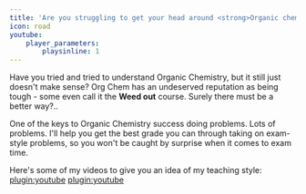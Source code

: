 ```yaml
---
title: 'Are you struggling to get your head around <strong>Organic chemistry</strong>?'
icon: road
youtube:
    player_parameters:
        playsinline: 1
---
```


Have you tried and tried to understand Organic Chemistry, but it still just doesn't make sense? Org Chem has an undeserved reputation as being tough - some even call it the **Weed out** course. Surely there must be a better way?..  


One of the keys to Organic Chemistry success doing problems. Lots of problems. I'll help you get the best grade you can through taking on exam-style problems, so you won't be caught by surprise when it comes to exam time.  

Here's some of my videos to give you an idea of my teaching style:  
[plugin:youtube](https://youtu.be/W6ZMWTLAkU4)
[plugin:youtube](https://youtu.be/mIB55rfyVOs)

